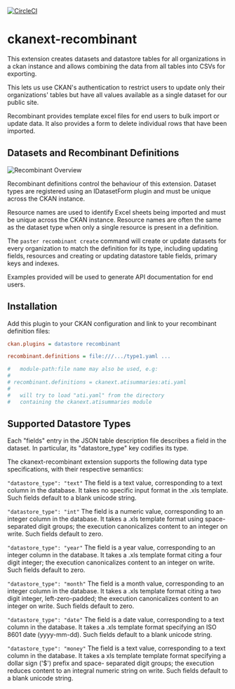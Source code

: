 [![CircleCI](https://dl.circleci.com/status-badge/img/gh/open-data/ckanext-recombinant/tree/master.svg?style=svg)](https://dl.circleci.com/status-badge/redirect/gh/open-data/ckanext-recombinant/tree/master)

ckanext-recombinant
===================

This extension creates datasets and datastore tables for all
organizations in a ckan instance and allows combining the
data from all tables into CSVs for exporting.

This lets us use CKAN's authentication to restrict users to
update only their organizations' tables but have all values
available as a single dataset for our public site.

Recombinant provides template excel files for end users
to bulk import or update data. It also provides a form to
delete individual rows that have been imported.


Datasets and Recombinant Definitions
------------------------------------

![Recombinant Overview](images/recombinant_overview.png)

Recombinant definitions control the behaviour of this extension.
Dataset types are registered using an IDatasetForm plugin and
must be unique across the CKAN instance.

Resource names are used to identify Excel sheets being imported
and must be unique across the CKAN instance. Resource names
are often the same as the dataset type when only a single resource
is present in a definition.

The `paster recombinant create` command will create or update
datasets for every organization to match the definition
for its type, including updating fields, resources and
creating or updating datastore table fields, primary keys and
indexes.

Examples provided will be used to generate API documentation
for end users.


Installation
------------

Add this plugin to your CKAN configuration and link to your
recombinant definition files:

```ini
ckan.plugins = datastore recombinant

recombinant.definitions = file:///.../type1.yaml ...

#   module-path:file name may also be used, e.g:
#
# recombinant.definitions = ckanext.atisummaries:ati.yaml
#
#   will try to load "ati.yaml" from the directory
#   containing the ckanext.atisummaries module
```


Supported Datastore Types
-------------------------

Each "fields" entry in the JSON table description file
describes a field in the dataset. In particular, its
"datastore_type" key codifies its type.

The ckanext-recombinant extension supports the following
data type specifications, with their respective semantics:

```"datastore_type": "text"```
The field is a text value, corresponding to a text column
in the database. It takes no specific input format in
the .xls template. Such fields default to a blank unicode
string.

```"datastore_type": "int"```
The field is a numeric value, corresponding to an integer
column in the database. It takes a .xls template format
using space-separated digit groups; the execution
canonicalizes content to an integer on write. Such
fields default to zero.

```"datastore_type": "year"```
The field is a year value, corresponding to an integer
column in the database. It takes a .xls template format
citing a four digit integer; the execution canonicalizes
content to an integer on write. Such fields default to zero.

```"datastore_type": "month"```
The field is a month value, corresponding to an integer
column in the database. It takes a .xls template format
citing a two digit integer, left-zero-padded; the execution
canonicalizes content to an integer on write. Such fields
default to zero.

```"datastore_type": "date"```
The field is a date value, corresponding to a text
column in the database. It takes a .xls template format
specifying an ISO 8601 date (yyyy-mm-dd). Such fields
default to a blank unicode string.

```"datastore_type": "money"```
The field is a text value, corresponding to a text
column in the database. It takes a xls template template
format specifying a dollar sign ('$') prefix and space-
separated digit groups; the execution reduces content
to an integral numeric string on write. Such fields
default to a blank unicode string.
